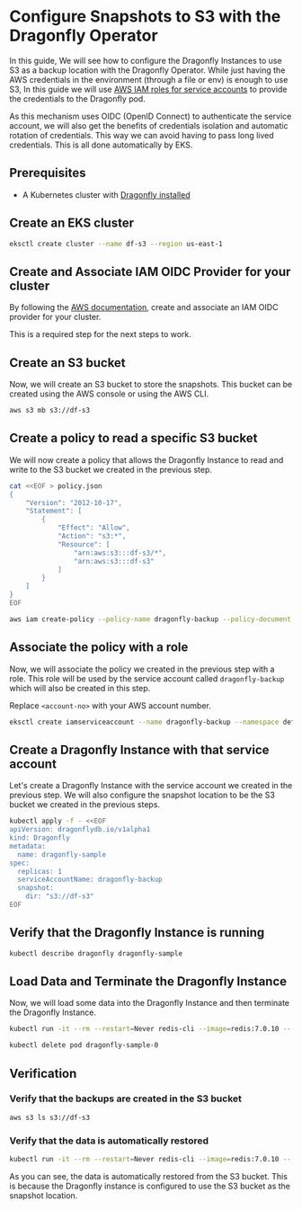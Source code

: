 # Configure Snapshots to S3 with the Dragonfly Operator

In this guide, We will see how to configure the Dragonfly Instances to use S3 as a backup location with the
Dragonfly Operator. While just having the AWS credentials in the environment (through a file or env) is enough
to use S3, In this guide we will use [AWS IAM roles for service accounts](https://docs.aws.amazon.com/eks/latest/userguide/iam-roles-for-service-accounts.html) to provide the credentials to the Dragonfly
pod.

As this mechanism uses OIDC (OpenID Connect) to authenticate the service account, we will also get the benefits of
credentials isolation and automatic rotation of credentials. This way we can avoid having to pass long lived credentials. This is all done automatically by EKS.

## Prerequisites

- A Kubernetes cluster with [Dragonfly installed](./installation.md)

## Create an EKS cluster

```bash
eksctl create cluster --name df-s3 --region us-east-1  
```

## Create and Associate IAM OIDC Provider for your cluster

By following the [AWS documentation](https://docs.aws.amazon.com/eks/latest/userguide/enable-iam-roles-for-service-accounts.html), create and associate an IAM OIDC provider for your cluster.

This is a required step for the next steps to work.

## Create an S3 bucket

Now, we will create an S3 bucket to store the snapshots. This bucket can be created using the AWS console or using the AWS CLI.

```bash
aws s3 mb s3://df-s3 
```

## Create a policy to read a specific S3 bucket

We will now create a policy that allows the Dragonfly Instance to read and write to the S3 bucket we created in the previous step.

```bash
cat <<EOF > policy.json
{
    "Version": "2012-10-17",
    "Statement": [
        {
            "Effect": "Allow",
            "Action": "s3:*",
            "Resource": [
                "arn:aws:s3:::df-s3/*",
                "arn:aws:s3:::df-s3"
            ]
        }
    ]
}
EOF
```

```bash
aws iam create-policy --policy-name dragonfly-backup --policy-document file://policy.json
```

## Associate the policy with a role

Now, we will associate the policy we created in the previous step with a role. This role will be used by the service account called `dragonfly-backup` which will also be created in this step.

Replace `<account-no>` with your AWS account number.

```bash
eksctl create iamserviceaccount --name dragonfly-backup --namespace default --cluster df-s3 --role-name dragonfly-backup --attach-policy-arn arn:aws:iam::<account-no>:policy/dragonfly-backup --approve
```

## Create a Dragonfly Instance with that service account

Let's create a Dragonfly Instance with the service account we created in the previous step. We will also configure the snapshot location to be the S3 bucket we created in the previous steps.

```bash
kubectl apply -f - <<EOF
apiVersion: dragonflydb.io/v1alpha1
kind: Dragonfly
metadata:
  name: dragonfly-sample
spec:
  replicas: 1
  serviceAccountName: dragonfly-backup
  snapshot:
    dir: "s3://df-s3"
EOF
```

## Verify that the Dragonfly Instance is running

```bash
kubectl describe dragonfly dragonfly-sample
```

## Load Data and Terminate the Dragonfly Instance

Now, we will load some data into the Dragonfly Instance and then terminate the Dragonfly Instance.

```bash
kubectl run -it --rm --restart=Never redis-cli --image=redis:7.0.10 -- redis-cli -h dragonfly-sample.default SET 1 2
```

```bash
kubectl delete pod dragonfly-sample-0
```

## Verification

### Verify that the backups are created in the S3 bucket

```bash
aws s3 ls s3://df-s3
```

### Verify that the data is automatically restored

```bash
kubectl run -it --rm --restart=Never redis-cli --image=redis:7.0.10 -- redis-cli -h dragonfly-sample.default GET 1
```

As you can see, the data is automatically restored from the S3 bucket. This is because the Dragonfly instance is configured to use the S3 bucket as the snapshot location.
